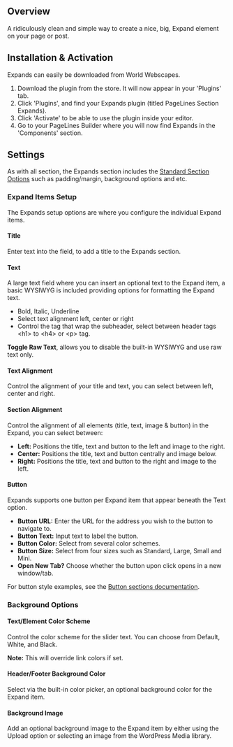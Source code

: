 <h2>Overview</h2>
A ridiculously clean and simple way to create a nice, big, Expand element on your page or post.

<h2>Installation &amp; Activation</h2>
Expands can easily be downloaded from World Webscapes.
<ol>
<li>Download the plugin from the store. It will now appear in your 'Plugins' tab.</li>
<li>Click 'Plugins', and find your Expands plugin (titled PageLines Section Expands).</li>
<li>Click 'Activate' to be able to use the plugin inside your editor.</li>
<li>Go to your PageLines Builder where you will now find Expands in the 'Components' section.</li>
</ol>
<h2>Settings</h2>
As with all section, the Expands section includes the <a href="http://www.pagelines.com/resources/standard-section-options/" data-cke-saved-href="http://www.pagelines.com/resources/standard-section-options/">Standard Section Options</a> such as padding/margin, background options and etc.
<h3>Expand Items Setup</h3>
The Expands setup options are where you configure the individual Expand items.
<h4>Title</h4>
Enter text into the field, to add a title to the Expands section.
<h4>Text</h4>
A large text field where you can insert an optional text to the Expand item, a basic WYSIWYG is included providing options for formatting the Expand text.
<ul>
<li>Bold, Italic, Underline</li>
<li>Select text alignment left, center or right</li>
<li>Control the tag that wrap the subheader, select between header tags &lt;h1&gt; to &lt;h4&gt; or &lt;p&gt; tag.</li>
</ul>
<strong>Toggle Raw Text</strong>, allows you to disable the built-in WYSIWYG and use raw text only.
<h4>Text Alignment</h4>
Control the alignment of your title and text, you can select between left, center and right.
<h4>Section Alignment</h4>
Control the alignment of all elements (title, text, image &amp; button) in the Expand, you can select between:
<ul>
<li><strong>Left:</strong> Positions the title, text and button to the left and image to the right.</li>
<li><strong>Center:</strong> Positions the title, text and button centrally and image below.</li>
<li><strong>Right:</strong> Positions the title, text and button to the right and image to the left.</li>
</ul>
<h4>Button</h4>
Expands supports one button per Expand item that appear beneath the Text option.
<ul>
<li><strong>Button URL:</strong> Enter the URL for the address you wish to the button to navigate to.</li>
<li><strong>Button Text:</strong> Input text to label the button.</li>
<li><strong>Button Color:</strong> Select from several color schemes.</li>
<li><strong>Button Size:</strong> Select from four sizes such as Standard, Large, Small and Mini.</li>
<li><strong>Open New Tab?</strong> Choose whether the button upon click opens in a new window/tab.</li>
</ul>
For button style examples, see the <a href="http://www.pagelines.com/resources/button/" data-cke-saved-href="http://www.pagelines.com/resources/button/">Button sections documentation</a>.
<h3>Background Options</h3>
<h4>Text/Element Color Scheme</h4>
Control the color scheme for the slider text. You can choose from Default, White, and Black.

<strong>Note:</strong> This will override link colors if set.
<h4>Header/Footer Background Color</h4>
Select via the built-in color picker, an optional background color for the Expand item.
<h4>Background Image</h4>
Add an optional background image to the Expand item by either using the Upload option or selecting an image from the WordPress Media library.